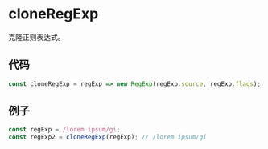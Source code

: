 # cloneRegExp

克隆正则表达式。

## 代码

```js
const cloneRegExp = regExp => new RegExp(regExp.source, regExp.flags);
```

## 例子

```js
const regExp = /lorem ipsum/gi;
const regExp2 = cloneRegExp(regExp); // /lorem ipsum/gi
```
